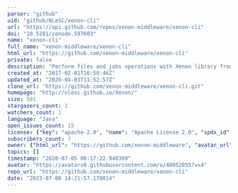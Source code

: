 ```yaml
---
parser: "github"
uid: "github/NLeSC/xenon-cli"
url: "https://api.github.com/repos/xenon-middleware/xenon-cli"
doi: "10.5281/zenodo.597603"
name: "xenon-cli"
full_name: "xenon-middleware/xenon-cli"
html_url: "https://github.com/xenon-middleware/xenon-cli"
private: false
description: "Perform files and jobs operations with Xenon library from command line"
created_at: "2017-02-01T16:58:46Z"
updated_at: "2020-04-03T11:52:57Z"
clone_url: "https://github.com/xenon-middleware/xenon-cli.git"
homepage: "http://nlesc.github.io/Xenon/"
size: 591
stargazers_count: 1
watchers_count: 1
language: "Java"
open_issues_count: 15
license: {"key": "apache-2.0", "name": "Apache License 2.0", "spdx_id": "Apache-2.0", "url": "https://api.github.com/licenses/apache-2.0", "node_id": "MDc6TGljZW5zZTI="}
subscribers_count: 7
owner: {"html_url": "https://github.com/xenon-middleware", "avatar_url": "https://avatars0.githubusercontent.com/u/48052855?v=4", "login": "xenon-middleware", "type": "Organization"}
topics: []
timestamp: "2020-07-05 00:17:22.948309"
avatar: "https://avatars0.githubusercontent.com/u/48052855?v=4"
repo_url: "https://github.com/xenon-middleware/xenon-cli"
date: "2023-07-08 14:21:57.170814"
---
```

